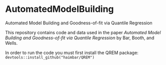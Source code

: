 # AutomatedModelBuilding
Automated Model Building and Goodness-of-fit via Quantile Regression

This repository contains code and data used in the paper *Automated Model Building and Goodness-of-fit via Quantile Regression* by Bar, Booth, and Wells.

In order to run the code you must first install the QREM package:
```devtools::install_github("haimbar/QREM")```
